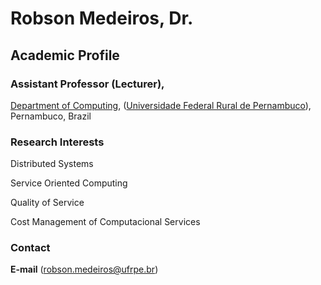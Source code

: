 # Robson Medeiros, Dr.

## Academic Profile




### Assistant Professor (Lecturer), 

[Department of Computing](http://dc.ufrpe.br), ([Universidade Federal Rural de Pernambuco](http://www.ufrpe.br)), Pernambuco, Brazil 





### Research Interests

Distributed Systems

Service Oriented Computing

Quality of Service

Cost Management of Computacional Services




### Contact
**E-mail** ([robson.medeiros@ufrpe.br](mailto:robson.medeiros@ufrpe.br))
